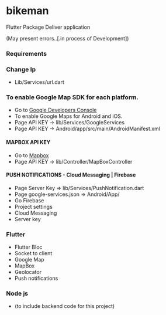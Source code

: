 # bikeman

Flutter Package Deliver application

(May present errors..[.in process of Development])


### Requirements

### Change Ip
  * Lib/Services/url.dart
  
### To enable Google Map SDK for each platform.
  * Go to [Google Developers Console](https://console.cloud.google.com)
  * To enable Google Maps for Android and iOS.
  * Page API KEY -> lib/Services/GoogleServices
  * Page API KEY -> Android/app/src/main/AndroidManifest.xml

#### MAPBOX API KEY
 * Go to [Mapbox](https://www.mapbox.com/)
 * Page API KEY -> lib/Controller/MapBoxController

#### PUSH NOTIFICATIONS - Cloud Messaging | Firebase
 * Page Server Key => lib/Services/PushNotification.dart
 * Page google-services.json => Android/App/
 * Go Firebase
 * Project settings
 * Cloud Messaging
 * Server key

### Flutter
 * Flutter Bloc 
 * Socket to client
 * Google Map
 * MapBox
 * Geolocator
 * Push notifications

### Node js
 * (to include backend code for this project)

 

